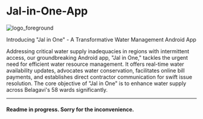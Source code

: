 # Jal-in-One-App

![logo_foreground](https://github.com/SourabhGPatil/Jal-in-One-App/assets/81312909/8f56cea4-d261-46ac-a540-706e88f61e00)


Introducing "Jal in One" - A Transformative Water Management Android App

Addressing critical water supply inadequacies in regions with intermittent access, our groundbreaking Android app, "Jal in One," tackles the urgent need for efficient water resource management. It offers real-time water availability updates, advocates water conservation, facilitates online bill payments, and establishes direct contractor communication for swift issue resolution. The core objective of "Jal in One" is to enhance water supply across Belagavi's 58 wards significantly.

------------

#### Readme in progress. Sorry for the inconvenience.
